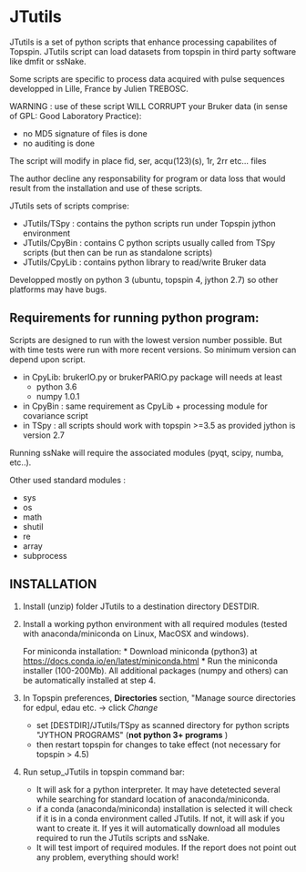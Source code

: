 # JTutils 
JTutils is a set of python scripts that enhance processing capabilites of 
Topspin.
JTutils script can load datasets from topspin in third party software like dmfit or ssNake.

Some scripts are specific to process data acquired with pulse sequences developped
in Lille, France by Julien TREBOSC. 

WARNING : use of these script WILL CORRUPT your Bruker data (in sense of GPL:
 Good Laboratory Practice):
* no MD5 signature of files is done
* no auditing is done

The script will modify in place fid, ser, acqu(123)(s), 1r, 2rr etc... files

The author decline any responsability for program or data loss that would result from the installation and use of these scripts.

JTutils sets of scripts comprise:
* JTutils/TSpy : contains the python scripts run under Topspin jython environment
* JTutils/CpyBin : contains C python scripts usually called from TSpy
  scripts (but then can be run as standalone scripts)
* JTutils/CpyLib : contains python library to read/write Bruker data

Developped mostly on python 3 (ubuntu, topspin 4, jython 2.7) so other platforms may have bugs.

## Requirements for running python program: 
Scripts are designed to run with the lowest version number possible. 
But with time tests were run with more recent versions. So minimum version 
can depend upon script.
 - in CpyLib: brukerIO.py or brukerPARIO.py package will needs at least
    * python 3.6
    * numpy 1.0.1 
 - in CpyBin : same requirement as CpyLib + processing module for covariance
  script
 - in TSpy : all scripts should work with topspin >=3.5 as provided jython is version 2.7

Running ssNake will require the associated modules (pyqt, scipy, numba, etc..).

Other used standard modules :
* sys
* os
* math
* shutil
* re
* array
* subprocess

## INSTALLATION
1) Install (unzip) folder JTutils to a destination directory DESTDIR.

2) Install a working python environment with all required modules (tested with 
   anaconda/miniconda on Linux, MacOSX and windows).

    For miniconda installation: 
        * Download miniconda (python3) at https://docs.conda.io/en/latest/miniconda.html
        * Run the miniconda installer (100-200Mb). All additional packages (numpy and others) can be automatically installed
           at step 4. 

3) In Topspin preferences, **Directories** section, "Manage source directories for edpul, edau etc. -> click *Change*
    * set [DESTDIR]/JTutils/TSpy as scanned directory for python scripts "JYTHON PROGRAMS" (**not python 3+ programs** )
    * then restart topspin for changes to take effect (not necessary for topspin > 4.5)

4) Run setup\_JTutils in topspin command bar:
    * It will ask for a python interpreter. It may have detetected several while searching for standard location of anaconda/miniconda.
    * if a conda (anaconda/miniconda) installation is selected it will check if it is in a conda environment 
    called JTutils. If not, it will ask if you want to create it. If yes it will automatically download all 
    modules required to run the JTutils scripts and ssNake.
    * It will test import of required modules. If the report does not point out any problem, everything should work!

